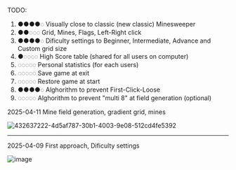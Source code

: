 
TODO:

1. ●●●●◌ Visually close to classic (new classic) Minesweeper
2. ●●◌◌◌ Grid, Mines, Flags, Left-Right click
3. ●●●●◌ Dificulty settings to Beginner, Intermediate, Advance and Custom grid size
4. ●◌◌◌◌ High Score table (shared for all users on computer)
5. ◌◌◌◌◌ Personal statistics (for each users)
6. ◌◌◌◌◌ Save game at exit
7. ◌◌◌◌◌ Restore game at start
8. ●●●●◌ Alghorithm to prevent First-Click-Loose
9. ◌◌◌◌◌ Alghorithm to prevent "multi 8" at field generation (optional)

2025-04-11
Mine field generation, gradient grid, mines

![432637222-4d5af787-30b1-4003-9e08-512cd4fe5392](https://github.com/user-attachments/assets/3e0d726b-5b93-4090-919a-0123a9e0c00d)



---
2025-04-09
First approach, Dificulty settings

![image](https://github.com/user-attachments/assets/a5238e67-f7ca-4c59-a4a0-71afab9c47d3)
